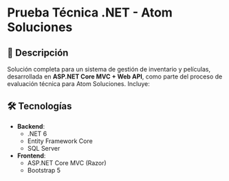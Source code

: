 # Prueba Técnica .NET - Atom Soluciones

## 📌 Descripción
Solución completa para un sistema de gestión de inventario y películas, desarrollada en **ASP.NET Core MVC + Web API**, como parte del proceso de evaluación técnica para Atom Soluciones. Incluye:

## 🛠️ Tecnologías
- **Backend**: 
  - .NET 6
  - Entity Framework Core
  - SQL Server
- **Frontend**:
  - ASP.NET Core MVC (Razor)
  - Bootstrap 5
